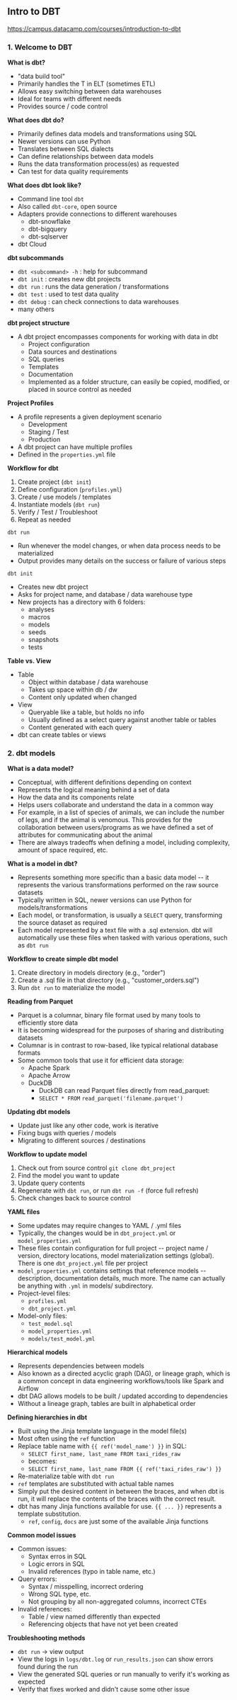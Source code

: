 <h2>Intro to DBT</h2>

https://campus.datacamp.com/courses/introduction-to-dbt

<h3>1. Welcome to DBT</h3>

<b>What is dbt?</b>
* "data build tool"
* Primarily handles the T in ELT (sometimes ETL)
* Allows easy switching between data warehouses
* Ideal for teams with different needs
* Provides source / code control

<b>What does dbt do?</b>
* Primarily defines data models and transformations using SQL
* Newer versions can use Python
* Translates between SQL dialects
* Can define relationships between data models
* Runs the data transformation process(es) as requested
* Can test for data quality requirements

<b>What does dbt look like?</b>
* Command line tool `dbt`
* Also called `dbt-core`, open source
* Adapters provide connections to different warehouses
  * dbt-snowflake
  * dbt-bigquery
  * dbt-sqlserver
* dbt Cloud

<b>dbt subcommands</b>
* `dbt <subcommand> -h` : help for subcommand
* `dbt init` : creates new dbt projects
* `dbt run` : runs the data generation / transformations
* `dbt test` : used to test data quality
* `dbt debug` : can check connections to data warehouses
* many others

<b>dbt project structure</b>
* A dbt project encompasses components for working with data in dbt
  * Project configuration
  * Data sources and destinations
  * SQL queries
  * Templates
  * Documentation
  * Implemented as a folder structure, can easily be copied, modified, or placed in source control as needed

<b>Project Profiles</b>
* A profile represents a given deployment scenario
  * Development
  * Staging / Test
  * Production
* A dbt project can have multiple profiles
* Defined in the `properties.yml` file

<b>Workflow for dbt</b>
1. Create project (`dbt init`)
2. Define configuration (`profiles.yml`)
3. Create / use models / templates
4. Instantiate models (`dbt run`)
5. Verify / Test / Troubleshoot
6. Repeat as needed

`dbt run`
* Run whenever the model changes, or when data process needs to be materialized
* Output provides many details on the success or failure of various steps

`dbt init`
* Creates new dbt project
* Asks for project name, and database / data warehouse type
* New projects has a directory with 6 folders:
  * analyses
  * macros
  * models
  * seeds
  * snapshots
  * tests

<b>Table vs. View</b>
* Table
  * Object within database / data warehouse
  * Takes up space within db / dw
  * Content only updated when changed
* View
  * Queryable like a table, but holds no info
  * Usually defined as a select query against another table or tables
  * Content generated with each query
* dbt can create tables or views


<h3>2. dbt models</h3>

<b>What is a data model?</b>
* Conceptual, with different definitions depending on context
* Represents the logical meaning behind a set of data
* How the data and its components relate
* Helps users collaborate and understand the data in a common way
* For example, in a list of species of animals, we can include the number of legs, and if the
animal is venomous. This provides for the collaboration between users/programs as we have defined a set of
attributes for communicating about the animal
* There are always tradeoffs when defining a model, including complexity, amount of space required, etc.


<b>What is a model in dbt?</b>
* Represents something more specific than a basic data model -- it represents the various transformations
performed on the raw source datasets
* Typically written in SQL, newer versions can use Python for models/transformations
* Each model, or transformation, is usually a `SELECT` query, transforming the source dataset as required
* Each model represented by a text file with a .sql extension. dbt will automatically use these files when tasked with
various operations, such as `dbt run`


<b>Workflow to create simple dbt model</b>
1. Create directory in models directory (e.g., "order")
2. Create a .sql file in that directory (e.g., "customer_orders.sql")
3. Run `dbt run` to materialize the model


<b>Reading from Parquet</b>
* Parquet is a columnar, binary file format used by many tools to efficiently store data
* It is becoming widespread for the purposes of sharing and distributing datasets
* Columnar is in contrast to row-based, like typical relational database formats
* Some common tools that use it for efficient data storage:
  * Apache Spark
  * Apache Arrow
  * DuckDB
    * DuckDB can read Parquet files directly from read_parquet:
    * `SELECT * FROM`
      `read_parquet('filename.parquet')`


<b>Updating dbt models</b>
* Update just like any other code, work is iterative
* Fixing bugs with queries / models
* Migrating to different sources / destinations


<b>Workflow to update model</b>
1. Check out from source control
`git clone dbt_project`
2. Find the model you want to update
3. Update query contents
4. Regenerate with `dbt run`, or run `dbt run -f` (force full refresh)
5. Check changes back to source control


<b>YAML files</b>
* Some updates may require changes to YAML / .yml files
* Typically, the changes would be in `dbt_project.yml` or `model_properties.yml`
* These files contain configuration for full project -- project name / version, directory locations,
model materialization settings (global). There is one `dbt_project.yml` file per project
* `model_properties.yml` contains settings that reference models -- description, documentation details,
much more. The name can actually be anything with `.yml` in models/ subdirectory.
* Project-level files:
  * `profiles.yml`
  * `dbt_project.yml`
* Model-only files:
  * `test_model.sql`
  * `model_properties.yml`
  * `models/test_model.yml`

<b>Hierarchical models</b>
* Represents dependencies between models
* Also known as a directed acyclic graph (DAG), or lineage graph, which is a common concept in data engineering
workflows/tools like Spark and Airflow
* dbt DAG allows models to be built / updated according to dependencies
* Without a lineage graph, tables are built in alphabetical order


<b>Defining hierarchies in dbt</b>
* Built using the Jinja template language in the model file(s)
* Most often using the `ref` function
* Replace table name with `{{ ref('model_name') }}` in SQL:
  * `SELECT
  first_name, last_name
  FROM taxi_rides_raw`
  * becomes:
  * `SELECT
  first_name, last_name
  FROM {{ ref('taxi_rides_raw') }}`
* Re-materialize table with `dbt run`
* `ref` templates are substituted with actual table names
* Simply put the desired content in between the braces, and when dbt is run, it will replace the contents of the
  braces with the correct result.
* dbt has many Jinja functions available for use. `{{ ... }}` represents a template substitution.
    * `ref`, `config`, `docs` are just some of the available Jinja functions


<b>Common model issues</b>
* Common issues:
  * Syntax erros in SQL
  * Logic errors in SQL
  * Invalid references (typo in table name, etc.)
* Query errors:
  * Syntax / misspelling, incorrect ordering
  * Wrong SQL type, etc.
  * Not grouping by all non-aggregated columns, incorrect CTEs
* Invalid references:
  * Table / view named differently than expected
  * Referencing objects that have not yet been created


<b>Troubleshooting methods</b>
* `dbt run` -> view output
* View the logs in `logs/dbt.log` or `run_results.json` can show errors found during the run
* View the generated SQL queries or run manually to verify it's working as expected
* Verify that fixes worked and didn't cause some other issue

